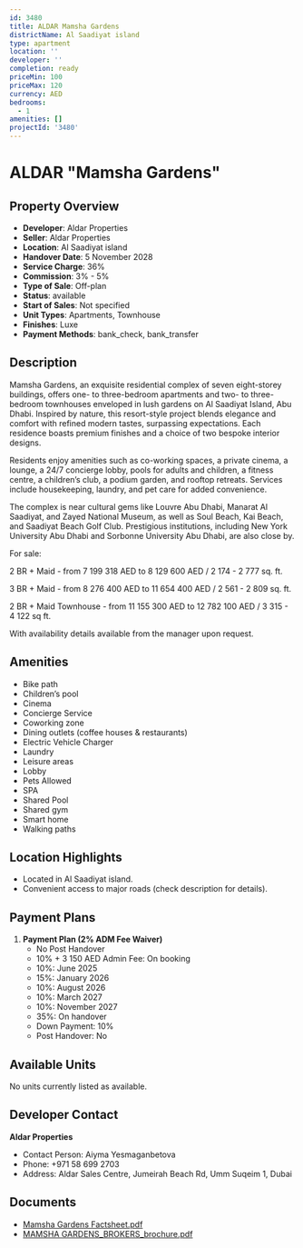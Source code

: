 ```yaml
---
id: 3480
title: ALDAR Mamsha Gardens
districtName: Al Saadiyat island
type: apartment
location: ''
developer: ''
completion: ready
priceMin: 100
priceMax: 120
currency: AED
bedrooms:
  - 1
amenities: []
projectId: '3480'
---
```


# ALDAR "Mamsha Gardens"

## Property Overview
- **Developer**: Aldar Properties
- **Seller**: Aldar Properties
- **Location**: Al Saadiyat island
- **Handover Date**: 5 November 2028
- **Service Charge**: 36%
- **Commission**: 3% - 5%
- **Type of Sale**: Off-plan
- **Status**: available
- **Start of Sales**: Not specified
- **Unit Types**: Apartments, Townhouse
- **Finishes**: Luxe
- **Payment Methods**: bank_check, bank_transfer

## Description
Mamsha Gardens, an exquisite residential complex of seven eight-storey buildings, offers one- to three-bedroom apartments and two- to three-bedroom townhouses enveloped in lush gardens on Al Saadiyat Island, Abu Dhabi. Inspired by nature, this resort-style project blends elegance and comfort with refined modern tastes, surpassing expectations. Each residence boasts premium finishes and a choice of two bespoke interior designs.

Residents enjoy amenities such as co-working spaces, a private cinema, a lounge, a 24/7 concierge lobby, pools for adults and children, a fitness centre, a children’s club, a podium garden, and rooftop retreats. Services include housekeeping, laundry, and pet care for added convenience.

The complex is near cultural gems like Louvre Abu Dhabi, Manarat Al Saadiyat, and Zayed National Museum, as well as Soul Beach, Kai Beach, and Saadiyat Beach Golf Club. Prestigious institutions, including New York University Abu Dhabi and Sorbonne University Abu Dhabi, are also close by.

For sale:

2 BR + Maid - from 7 199 318 AED to 8 129 600 AED / 2 174 - 2 777 sq. ft.

3 BR + Maid - from 8 276 400 AED to 11 654 400 AED / 2 561 - 2 809 sq. ft.

2 BR + Maid Townhouse - from 11 155 300 AED to 12 782 100 AED / 3 315 - 4 122 sq ft.

With availability details available from the manager upon request.

## Amenities
- Bike path
- Children’s pool
- Cinema
- Concierge Service
- Coworking zone
- Dining outlets  (coffee houses & restaurants)
- Electric Vehicle Charger
- Laundry
- Leisure areas
- Lobby
- Pets Allowed
- SPA
- Shared Pool
- Shared gym
- Smart home
- Walking paths

## Location Highlights
- Located in Al Saadiyat island.
- Convenient access to major roads (check description for details).

## Payment Plans
1. **Payment Plan ⁠(2% ADM Fee Waiver)**
   - No Post Handover
   - 10% + 3 150 AED Admin Fee: On booking
   - 10%: June 2025
   - 15%: January 2026
   - 10%: August 2026
   - 10%: March 2027
   - 10%: November 2027
   - 35%: On handover
   - Down Payment: 10%
   - Post Handover: No

## Available Units
No units currently listed as available.

## Developer Contact
**Aldar Properties**
- Contact Person: Aiyma Yesmaganbetova
- Phone: +971 58 699 2703
- Address: Aldar Sales Centre, Jumeirah Beach Rd, Umm Suqeim 1, Dubai

## Documents
- [Mamsha Gardens Factsheet.pdf](https://cdn.geniemap.net/2024/11/11/VZGnaOV8DR4PHs9FbVadCA6PNN21BsAuq1hfHONR.pdf)
- [MAMSHA GARDENS_BROKERS_brochure.pdf](https://cdn.geniemap.net/2024/11/11/GxpGKUQEIVluuy0gra162fJPgpcSsZugrdRibOKj.pdf)
